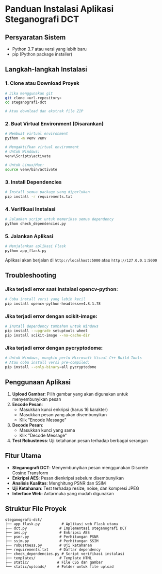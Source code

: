 # Panduan Instalasi Aplikasi Steganografi DCT

## Persyaratan Sistem
- Python 3.7 atau versi yang lebih baru
- pip (Python package installer)

## Langkah-langkah Instalasi

### 1. Clone atau Download Proyek
```bash
# Jika menggunakan git
git clone <url-repository>
cd steganografi-dct

# Atau download dan ekstrak file ZIP
```

### 2. Buat Virtual Environment (Disarankan)
```bash
# Membuat virtual environment
python -m venv venv

# Mengaktifkan virtual environment
# Untuk Windows:
venv\Scripts\activate

# Untuk Linux/Mac:
source venv/bin/activate
```

### 3. Install Dependencies
```bash
# Install semua package yang diperlukan
pip install -r requirements.txt
```

### 4. Verifikasi Instalasi
```bash
# Jalankan script untuk memeriksa semua dependency
python check_dependencies.py
```

### 5. Jalankan Aplikasi
```bash
# Menjalankan aplikasi Flask
python app_flask.py
```

Aplikasi akan berjalan di `http://localhost:5000` atau `http://127.0.0.1:5000`

## Troubleshooting

### Jika terjadi error saat instalasi opencv-python:
```bash
# Coba install versi yang lebih kecil
pip install opencv-python-headless==4.8.1.78
```

### Jika terjadi error dengan scikit-image:
```bash
# Install dependency tambahan untuk Windows
pip install --upgrade setuptools wheel
pip install scikit-image --no-cache-dir
```

### Jika terjadi error dengan pycryptodome:
```bash
# Untuk Windows, mungkin perlu Microsoft Visual C++ Build Tools
# Atau coba install versi pre-compiled:
pip install --only-binary=all pycryptodome
```

## Penggunaan Aplikasi

1. **Upload Gambar**: Pilih gambar yang akan digunakan untuk menyembunyikan pesan
2. **Encode Pesan**: 
   - Masukkan kunci enkripsi (harus 16 karakter)
   - Masukkan pesan yang akan disembunyikan
   - Klik "Encode Message"
3. **Decode Pesan**:
   - Masukkan kunci yang sama
   - Klik "Decode Message"
4. **Test Robustness**: Uji ketahanan pesan terhadap berbagai serangan

## Fitur Utama

- **Steganografi DCT**: Menyembunyikan pesan menggunakan Discrete Cosine Transform
- **Enkripsi AES**: Pesan dienkripsi sebelum disembunyikan
- **Analisis Kualitas**: Menghitung PSNR dan SSIM
- **Uji Ketahanan**: Test terhadap resize, noise, dan kompresi JPEG
- **Interface Web**: Antarmuka yang mudah digunakan

## Struktur File Proyek

```
steganografi-dct/
├── app_flask.py          # Aplikasi web Flask utama
├── dct.py               # Implementasi steganografi DCT
├── aes.py               # Enkripsi AES
├── psnr.py              # Perhitungan PSNR
├── ssim.py              # Perhitungan SSIM
├── robustness.py        # Uji ketahanan
├── requirements.txt     # Daftar dependency
├── check_dependencies.py # Script verifikasi instalasi
├── templates/           # Template HTML
├── static/             # File CSS dan gambar
└── static/uploads/     # Folder untuk file upload
```